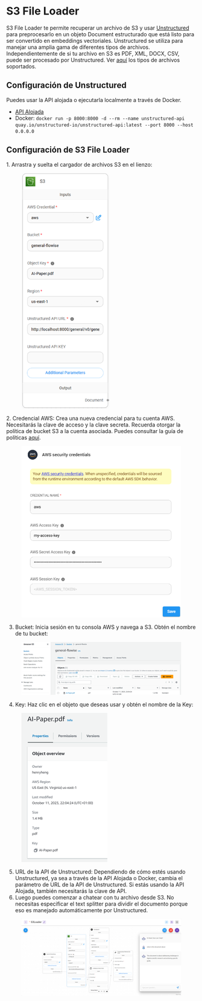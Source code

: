 # S3 File Loader

S3 File Loader te permite recuperar un archivo de S3 y usar [Unstructured](https://unstructured.io/) para preprocesarlo en un objeto Document estructurado que está listo para ser convertido en embeddings vectoriales. Unstructured se utiliza para manejar una amplia gama de diferentes tipos de archivos. Independientemente de si tu archivo en S3 es PDF, XML, DOCX, CSV, puede ser procesado por Unstructured. Ver [aquí](https://unstructured-io.github.io/unstructured/api.html#supported-file-types) los tipos de archivos soportados.

## Configuración de Unstructured

Puedes usar la API alojada o ejecutarla localmente a través de Docker.

* [API Alojada](https://unstructured-io.github.io/unstructured/api.html)
* Docker: `docker run -p 8000:8000 -d --rm --name unstructured-api quay.io/unstructured-io/unstructured-api:latest --port 8000 --host 0.0.0.0`

## Configuración de S3 File Loader

1\. Arrastra y suelta el cargador de archivos S3 en el lienzo:

<figure><img src="../../../../.gitbook/assets/image (71).png" alt="" width="234"><figcaption></figcaption></figure>

2\. Credencial AWS: Crea una nueva credencial para tu cuenta AWS. Necesitarás la clave de acceso y la clave secreta. Recuerda otorgar la política de bucket S3 a la cuenta asociada. Puedes consultar la guía de políticas [aquí](https://docs.aws.amazon.com/AmazonRDS/latest/AuroraUserGuide/AuroraMySQL.Integrating.Authorizing.IAM.S3CreatePolicy.html).

<figure><img src="../../../../.gitbook/assets/image (72).png" alt="" width="551"><figcaption></figcaption></figure>

3. Bucket: Inicia sesión en tu consola AWS y navega a S3. Obtén el nombre de tu bucket:

<figure><img src="../../../../.gitbook/assets/image (73).png" alt=""><figcaption></figcaption></figure>

4. Key: Haz clic en el objeto que deseas usar y obtén el nombre de la Key:

<figure><img src="../../../../.gitbook/assets/image (75).png" alt="" width="228"><figcaption></figcaption></figure>

5. URL de la API de Unstructured: Dependiendo de cómo estés usando Unstructured, ya sea a través de la API Alojada o Docker, cambia el parámetro de URL de la API de Unstructured. Si estás usando la API Alojada, también necesitarás la clave de API.
6. Luego puedes comenzar a chatear con tu archivo desde S3. No necesitas especificar el text splitter para dividir el documento porque eso es manejado automáticamente por Unstructured.

<figure><img src="../../../../.gitbook/assets/screely-1698767992182.png" alt=""><figcaption></figcaption></figure>
